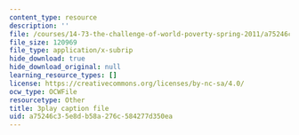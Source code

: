 ```yaml
---
content_type: resource
description: ''
file: /courses/14-73-the-challenge-of-world-poverty-spring-2011/a75246c35e8db58a276c584277d350ea_GdHqomimt8c.srt
file_size: 120969
file_type: application/x-subrip
hide_download: true
hide_download_original: null
learning_resource_types: []
license: https://creativecommons.org/licenses/by-nc-sa/4.0/
ocw_type: OCWFile
resourcetype: Other
title: 3play caption file
uid: a75246c3-5e8d-b58a-276c-584277d350ea
---
```

